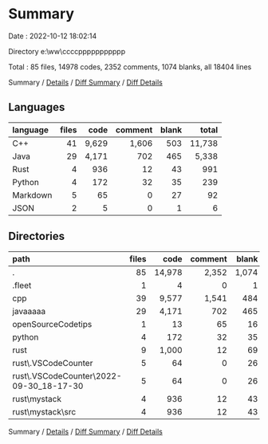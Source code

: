 # Summary

Date : 2022-10-12 18:02:14

Directory e:\\ww\\ccccppppppppppp

Total : 85 files,  14978 codes, 2352 comments, 1074 blanks, all 18404 lines

Summary / [Details](details.md) / [Diff Summary](diff.md) / [Diff Details](diff-details.md)

## Languages
| language | files | code | comment | blank | total |
| :--- | ---: | ---: | ---: | ---: | ---: |
| C++ | 41 | 9,629 | 1,606 | 503 | 11,738 |
| Java | 29 | 4,171 | 702 | 465 | 5,338 |
| Rust | 4 | 936 | 12 | 43 | 991 |
| Python | 4 | 172 | 32 | 35 | 239 |
| Markdown | 5 | 65 | 0 | 27 | 92 |
| JSON | 2 | 5 | 0 | 1 | 6 |

## Directories
| path | files | code | comment | blank | total |
| :--- | ---: | ---: | ---: | ---: | ---: |
| . | 85 | 14,978 | 2,352 | 1,074 | 18,404 |
| .fleet | 1 | 4 | 0 | 1 | 5 |
| cpp | 39 | 9,577 | 1,541 | 484 | 11,602 |
| javaaaaa | 29 | 4,171 | 702 | 465 | 5,338 |
| openSourceCodetips | 1 | 13 | 65 | 16 | 94 |
| python | 4 | 172 | 32 | 35 | 239 |
| rust | 9 | 1,000 | 12 | 69 | 1,081 |
| rust\\.VSCodeCounter | 5 | 64 | 0 | 26 | 90 |
| rust\\.VSCodeCounter\\2022-09-30_18-17-30 | 5 | 64 | 0 | 26 | 90 |
| rust\\mystack | 4 | 936 | 12 | 43 | 991 |
| rust\\mystack\\src | 4 | 936 | 12 | 43 | 991 |

Summary / [Details](details.md) / [Diff Summary](diff.md) / [Diff Details](diff-details.md)